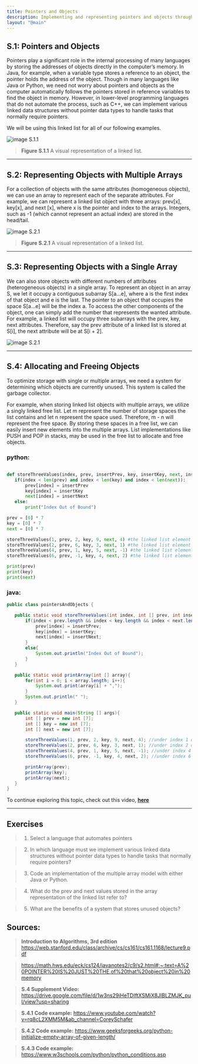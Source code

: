 ```yaml
---
title: Pointers and Objects
description: Implementing and representing pointers and objects through the use of multi and singular arrays
layout: "@main"
---
```


## **S.1: Pointers and Objects**

Pointers play a significant role in the internal processing of many languages by storing the addresses of objects directly in the computer’s memory. In Java, for example, when a variable type stores a reference to an object, the pointer holds the address of the object. Though in many languages like Java or Python, we need not worry about pointers and objects as the computer automatically follows the pointers stored in reference variables to find the object in memory. However, in lower-level programming languages that do not automate the process, such as C++, we can implement various linked data structures without pointer data types to handle tasks that normally require pointers.

We will be using this linked list for all of our following examples.

![image S.1.1](https://i.ibb.co/7v1HHMZ/temp-14.png)

> **Figure S.1.1** A visual representation of a linked list.

---

## **S.2: Representing Objects with Multiple Arrays**

For a collection of objects with the same attributes (homogeneous objects), we can use an array to represent each of the separate attributes. For example, we can represent a linked list object with three arrays: prev[x], key[x], and next [x], where x is the pointer and index to the arrays. Integers, such as -1 (which cannot represent an actual index) are stored in the head/tail.

![image S.2.1](https://i.ibb.co/Jxtd3Yz/temp-15.png)

> **Figure S.2.1** A visual representation of a linked list.

---

## **S.3: Representing Objects with a Single Array**

We can also store objects with different numbers of attributes (heterogeneous objects) in a single array. To represent an object in an array S, we let it occupy a contiguous subarray S[a…e], where a is the first index of that object and e is the last. The pointer to an object that occupies the space S[a…e] will be the index a. To access the other components of the object, one can simply add the number that represents the wanted attribute. For example, a linked list will occupy three subarrays with the prev, key, next attributes. Therefore, say the prev attribute of a linked list is stored at S[i], the next attribute will be at S[i + 2].

![image S.2.1](https://i.ibb.co/02RRpTX/table-2.png)

---

## **S.4: Allocating and Freeing Objects**

To optimize storage with single or multiple arrays, we need a system for determining which objects are currently unused. This system is called the garbage collector.

For example, when storing linked list objects with multiple arrays, we utilize a singly linked free list. Let m represent the number of storage spaces the list contains and let n represent the space used. Therefore, m - n will represent the free space. By storing these spaces in a free list, we can easily insert new elements into the multiple arrays. List implementations like PUSH and POP in stacks, may be used in the free list to allocate and free objects.

### python:

```py

def storeThreeValues(index, prev, insertPrev, key, insertKey, next, insertNext):
   if(index < len(prev) and index < len(key) and index < len(next)):
       prev[index] = insertPrev
       key[index] = insertKey
       next[index] = insertNext
   else:
       print("Index Out of Bound")

prev = [0] * 7
key = [0] * 7
next = [0] * 7

storeThreeValues(1, prev, 2, key, 9, next, 4) #the linked list element stored under index 1 of the multiple array model
storeThreeValues(2, prev, 6, key, 3, next, 1) #the linked list element stored under index 2 of the multiple array model
storeThreeValues(4, prev, 1, key, 5, next, -1) #the linked list element stored under index 4 of the multiple array model , using -1 to denote null
storeThreeValues(6, prev, -1, key, 4, next, 2) #the linked list element stored under index 6 of the multiple array model , using -1 to denote null

print(prev)
print(key)
print(next)
```

### java:

```java
public class pointersAndObjects {

   public static void storeThreeValues(int index, int [] prev, int insertPrev, int [] key, int insertKey, int [] next, int insertNext){
       if(index < prev.length && index < key.length && index < next.length){
           prev[index] = insertPrev;
           key[index] = insertKey;
           next[index] = insertNext;
       }
       else{
           System.out.println("Index Out of Bound");
       }
   }

   public static void printArray(int [] array){
       for(int i = 0; i < array.length; i++){
           System.out.print(array[i] + ",");
       }
       System.out.println(" ");
   }

   public static void main(String [] args){
       int [] prev = new int [7];
       int [] key = new int [7];
       int [] next = new int [7];

       storeThreeValues(1, prev, 2, key, 9, next, 4); //under index 1 of the multiple array model
       storeThreeValues(2, prev, 6, key, 3, next, 1); //under index 2 of the multiple array model
       storeThreeValues(4, prev, 1, key, 5, next, -1); //under index 4 of the multiple array model, using -1 to denote null
       storeThreeValues(6, prev, -1, key, 4, next, 2); //under index 6 of the multiple array model, using -1 to denote null

       printArray(prev);
       printArray(key);
       printArray(next);
   }
}
```

To continue exploring this topic, check out this video, **[here](https://drive.google.com/file/d/1w3ns29iHeTDIftXSMiX8JlBLZMJK_puI/view?usp=sharing)**

---

## **Exercises**

> 1. Select a language that automates pointers

> 2. In which language must we implement various linked data structures without pointer data types to handle tasks that normally require pointers?

> 3. Code an implementation of the multiple array model with either Java or Python.

> 4. What do the prev and next values stored in the array representation of the linked list refer to?

> 5. What are the benefits of a system that stores unused objects?

## **Sources:**

> **Introduction to Algorithms, 3rd edition** https://web.stanford.edu/class/archive/cs/cs161/cs161.1168/lecture9.pdf

> https://math.hws.edu/eck/cs124/javanotes2/c9/s2.html#:~:text=A%20POINTER%20IS%20JUST%20THE,of%20that%20object%20in%20memory

> **S.4 Supplement Video:** https://drive.google.com/file/d/1w3ns29iHeTDIftXSMiX8JlBLZMJK_puI/view?usp=sharing

> **S.4.1 Code example:** https://www.youtube.com/watch?v=rq8cL2XMM5M&ab_channel=CoreySchafer

> **S.4.2 Code example:** https://www.geeksforgeeks.org/python-initialize-empty-array-of-given-length/

> **S.4.3 Code example:** https://www.w3schools.com/python/python_conditions.asp
